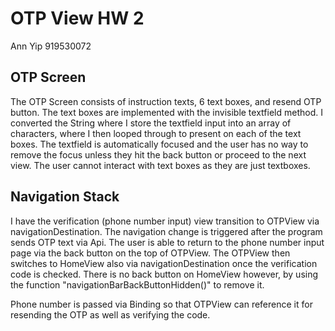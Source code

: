# OTP View HW 2

Ann Yip 919530072

## OTP Screen

The OTP Screen consists of instruction texts, 6 text boxes, and resend OTP 
button. The text boxes are implemented with the invisible textfield method. I 
converted the String where I store the textfield input into an array of 
characters, where I then looped through to present on each of the text boxes.
The textfield is automatically focused and the user has no way to remove the
focus unless they hit the back button or proceed to the next view. The user
cannot interact with text boxes as they are just textboxes.

## Navigation Stack

I have the verification (phone number input) view transition to OTPView via
navigationDestination. The navigation change is triggered after the program 
sends OTP text via Api. The user is able to return to the phone number input
page via the back button on the top of OTPView. The OTPView then switches to
HomeView also via navigationDestination once the verification code is checked.
There is no back button on HomeView however, by using the function 
"navigationBarBackButtonHidden()" to remove it. 

Phone number is passed via Binding so that OTPView can reference it for 
resending the OTP as well as verifying the code.
